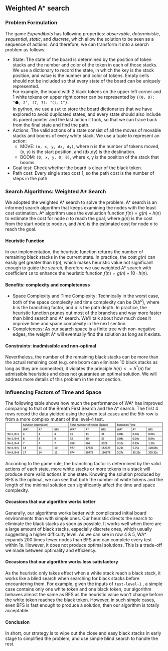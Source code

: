 ## Weighted A* search


### Problem Formulation

The game *Expendibots* has following properties: *observable*, *deterministic*, *sequential*, *static*, and *discrete*, which allow the solution to be seen as a sequence of actions. And therefore, we can transform it into a search problem as follows:

- State:
  The state of the board is determined by the position of token stacks and the number and color of the token in each of those stacks. We use a dictionary to record the state, in which the key is the stack position, and value is the number and color of tokens. Empty cells should not be included so that every state of the board can be uniquely represented.  
  For example, the board with 2 black tokens on the upper left corner and 1 white tokens on upper right corner can be represented by `{(0, 0): "⚫, 2", (7, 7): "⚪, 1"}`.  
  In python, we use a `set` to store the board dictionaries that we have explored to avoid duplicated states, and every state should also include its parent pointer and the last action it took, so that we can trace back from the final state and find the path.
- Actions:
  The valid actions of a state consist of all the moves of movable stacks and booms of every white stack. We use a tuple to represent an action:
  - MOVE: `(n, x, y, dx, dy)`, where n is the number of tokens moved, (x, y) is the start position, and (dx,dy) is the destination.
  - BOOM: `(0, x, y, 0, 0)`, where x, y is the position of the stack that booms.
- Goal test: Check whether the board is clear of the black token.
- Path cost: Every single step cost 1, so the path cost is the number of steps in the path

### Search Algorithms: Weighted A* Search

We adopted the weighted A* search to solve the problem. A* search is an informed search algorithm that keeps examining the nodes with the least cost estimation. A* algorithm uses the evaluation function $f(n) = g(n) + h(n)$ to estimate the cost for node $n$ to reach the goal, where $g(n)$ is the cost from the start node to node $n$, and $h(n)$ is the estimated cost for node $n$ to reach the goal.

#### Heuristic Function

In our implementation, the heuristic function returns the number of remaining black stacks in the current state. In practice, the cost $g(n)$ can easily get greater than $h(n)$, which makes heuristic value not significant enough to guide the search, therefore we use weighted A* search with coefficient `10` to enhance the heuristic function $f(n) = g(n) + 10·h(n)$.

#### Benefits: complexity and completeness

- Space Complexity and Time Complexity:
  Technically in the worst case, both of the space complexity and time complexity can be $O(b^d)$, where $b$ is the branching factor, and $d$ is the path depth. In practice, the heuristic function prunes out most of the branches and way more faster than blind search and A* search. We'll talk about how much does it improve time and space complexity in the  next section.
- Completeness:
  As our search space is a finite tree with non-negative edges, the weight A* will eventually find the solution as long as it exists.

#### Constraints: inadmissible and non-optimal

Nevertheless, the number of the remaining black stacks can be more than the actual remaining cost (e.g. one boom can eliminate 10 black stacks as long as they are connected), it violates the principle $h(n) <= h^*(n)$ for admissible heuristics and does not guarantee an optimal solution. We will address more details of this problem in the next section.

### Influencing Factors of Time and Space

The following table shows how much the performance of WA* has improved comparing to that of the Breath First Search and the A* search. The first 4 rows record the data yielded using the given test cases and the 5th row is from a more complex mutant of the level-4 test. ![Performance-of-algorithms](Performance-of-algorithms.png)

According to the game rule, the branching factor is determined by the valid actions of each state, more white stacks or more tokens in a stack will produce more valid actions in one state. Knowing the solution produced by BFS is the optimal, we can see that both the number of white tokens and the length of the minimal solution can significantly affect the time and space complexity.

#### Occasions that our algorithm works better 

Generally, our algorithms works better with complicated initial board environments than with simple ones. Our heuristic directs the search to eliminate the black stacks as soon as possible. It works well when there are a large amount of black stacks, especially discrete ones, which usually suggesting a higher difficulty level. As we can see in row 4 & 5, WA* expands 200 times fewer nodes than BFS and can complete every test within 1s. However, it does not produce optimal solutions. This is a trade-off we made between optimality and efficiency.

#### Occasions that our algorithm works less satisfactory 

As the heuristic only takes effect when a white stack reach a black stack, it works like a blind search when searching for black stacks before encountering them. For example, given the inputs of `test-level-1` , a simple case contains only one white token and one black token, our algorithm behaves almost the same as BFS as the heuristic value won't change before the white token reaches the black token. However, in such simple cases, even BFS is fast enough to produce a solution, then our algorithm is totally acceptable.

#### Conclusion

In short, our strategy is to wipe out the close and easy black stacks in early stage to simplified the problem, and use simple blind search to handle the rest.
